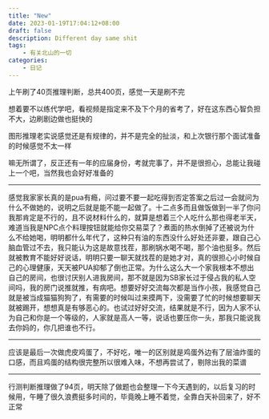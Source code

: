 ```yaml
---
title: "New"
date: 2023-01-19T17:04:12+08:00
draft: false 
description: Different day same shit
tags: 
    - 有关北山的一切
categories: 
    - 日记
---
```

上午刷了40页推理判断，总共400页，感觉一天是刷不完

想着要不以练代学吧，看视频是指定来不及下个月的省考了，好在这东西心智负担不大，边刷剧边做也挺快的

图形推理老实说感觉还是有规律的，并不是完全的扯淡，和上次银行那个面试准备的时候感觉不太一样

嘛无所谓了，反正还有一年的应届身份，考就完事了，并不是很担心，总能让我碰上一个吧，当然我也会好好准备的

---

感觉我家家长真的是pua有瘾，问过要不要一起吃得到否定答案之后过一会就问为什么不做她的，说明之后就是能不能一起做了。十二点多而且做饭做到一半了你问我那肯定是不行的，且不说材料什么的，就算是想着三个人吃什么那也得老半天，难道当我是NPC点个料理按钮就能给你交易菜了？煮面的热水倒掉了还被说为什么不给她喝，明明都什么年代了，这种只有油的东西没什么好处还非要，跟自己心脑血管过不去，我只能认为这是故意找茬，那刷锅水喝不喝，那个油也挺多。然后就被教育不能好好说话，明明只要一聊天就找茬的是她才对，真的很担心小时候自己的心理健康，天天被PUA抑郁了倒也正常。为什么这么大一个家我根本不想出自己的房间，也很讨厌别人进我房间，那不就是因为SB家长过于侵占我的私人空间吗，我的房门说推就推，有病吧。想要好好交流每次都是当作小孩，我感觉自己就是被当成猫猫狗狗了，有需要的时候叫过来摸两下，没需要了忙的时候想要聊天就被踢开，想想真是有够恶心的。也试过好好交流，结果就是不行，因为人家不认为自己和你是一个等级的，人家就是高人一等，说话也要压你一头，那我只能说我去你妈的，你几把谁也不行。

---
应该是最后一次做虎皮鸡蛋了，不好吃，唯一的区别就是鸡蛋外边有了层油炸蛋的口感，而且鸡蛋的结构很完整所以很难入味，不想再尝试了，剔除出我的菜谱

---

行测判断推理做了94页，明天除了做题也会整理一下今天遇到的，以后复习的时候用，午睡了很久浪费挺多时间的，毕竟晚上睡不着觉，全靠白天补回来了，好不正常


